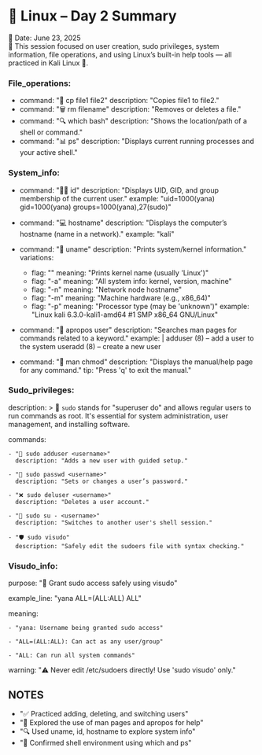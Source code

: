 # 🔐 Linux – Day 2 Summary

📅 Date: June 23, 2025   
📁 This session focused on user creation, sudo privileges, system information,
file operations, and using Linux’s built-in help tools — all practiced in Kali Linux 🐧.


### File_operations:
  - command: "📄 cp file1 file2"
    description: "Copies file1 to file2."
  - command: "🗑️ rm filename"
    description: "Removes or deletes a file."
  - command: "🔍 which bash"
    description: "Shows the location/path of a shell or command."
  - command: "📊 ps"
    description: "Displays current running processes and your active shell."

### System_info:
  - command: "🧑‍💻 id"
    description: "Displays UID, GID, and group membership of the current user."
    example: "uid=1000(yana) gid=1000(yana) groups=1000(yana),27(sudo)"

  - command: "💻 hostname"
    description: "Displays the computer’s hostname (name in a network)."
    example: "kali"

  - command: "🧠 uname"
    description: "Prints system/kernel information."
    variations:
      - flag: ""
        meaning: "Prints kernel name (usually 'Linux')"
      - flag: "-a"
        meaning: "All system info: kernel, version, machine"
      - flag: "-n"
        meaning: "Network node hostname"
      - flag: "-m"
        meaning: "Machine hardware (e.g., x86_64)"
      - flag: "-p"
        meaning: "Processor type (may be 'unknown')"
    example: "Linux kali 6.3.0-kali1-amd64 #1 SMP x86_64 GNU/Linux"

  - command: "🔎 apropos user"
    description: "Searches man pages for commands related to a keyword."
    example: |
      adduser (8) – add a user to the system
      useradd (8) – create a new user

  - command: "📘 man chmod"
    description: "Displays the manual/help page for any command."
    tip: "Press 'q' to exit the manual."

### Sudo_privileges:
  description: >
    👑 `sudo` stands for "superuser do" and allows regular users to run commands as root.
    It's essential for system administration, user management, and installing software.
    
  commands:
  
    - "👤 sudo adduser <username>"
      description: "Adds a new user with guided setup."
      
    - "🔐 sudo passwd <username>"
      description: "Sets or changes a user’s password."
      
    - "❌ sudo deluser <username>"
      description: "Deletes a user account."
      
    - "🔄 sudo su - <username>"
      description: "Switches to another user's shell session."
      
    - "🛡️ sudo visudo"
      description: "Safely edit the sudoers file with syntax checking."

### Visudo_info:
  purpose: "🧾 Grant sudo access safely using visudo"
  
  example_line: "yana ALL=(ALL:ALL) ALL"
  
  meaning:
  
    - "yana: Username being granted sudo access"
    
    - "ALL=(ALL:ALL): Can act as any user/group"
    
    - "ALL: Can run all system commands"
    
  warning: "⚠️ Never edit /etc/sudoers directly! Use 'sudo visudo' only."


## NOTES
  - "✅ Practiced adding, deleting, and switching users"
  - "📖 Explored the use of man pages and apropos for help"
  - "🔍 Used uname, id, hostname to explore system info"
  - "💬 Confirmed shell environment using which and ps"
